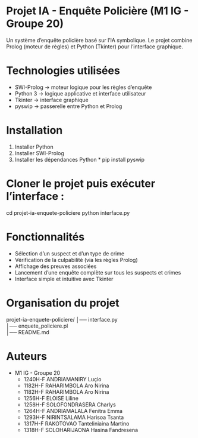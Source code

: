 # Projet IA - Enquête Policière (M1 IG - Groupe 20)
  Un système d’enquête policière basé sur l’IA symbolique.
  Le projet combine Prolog (moteur de règles) et Python (Tkinter) pour l’interface graphique.

# Technologies utilisées
  * SWI-Prolog → moteur logique pour les règles d’enquête
  * Python 3 → logique applicative et interface utilisateur
  * Tkinter → interface graphique
  * pyswip → passerelle entre Python et Prolog

# Installation
  1. Installer Python
  2. Installer SWI-Prolog
  3. Installer les dépendances Python
    * pip install pyswip

# Cloner le projet puis exécuter l’interface :
cd projet-ia-enquete-policiere
python interface.py

# Fonctionnalités
  * Sélection d’un suspect et d’un type de crime
  * Vérification de la culpabilité (via les règles Prolog)
  * Affichage des preuves associées
  * Lancement d’une enquête complète sur tous les suspects et crimes
  * Interface simple et intuitive avec Tkinter

# Organisation du projet
projet-ia-enquete-policiere/
│── interface.py         
│── enquete_policiere.pl  
│── README.md             

# Auteurs
  * M1 IG - Groupe 20
    * 1240H-F	ANDRIAMANIRY Luçio 
    * 1182H-F	RAHARIMBOLA Aro Nirina
    * 1182H-F	RAHARIMBOLA Aro Nirina
    * 1256H-F	ELOISE Liline
    * 1258H-F	SOLOFONDRASERA Charlys
    * 1264H-F	ANDRIAMALALA Fenitra Emma
    * 1293H-F	NIRINTSALAMA Harisoa Tsanta
    * 1317H-F	RAKOTOVAO Tanteliniaina Martino
    * 1318H-F	SOLOHARIJAONA Hasina Fandresena
